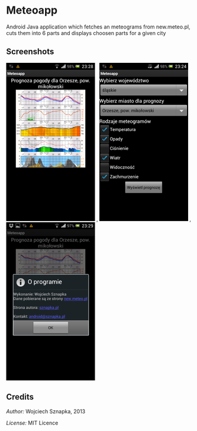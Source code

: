 # Meteoapp

Android Java application which fetches an meteograms from new.meteo.pl, cuts them into 6 parts and displays choosen parts for a given city

## Screenshots

![forecasts view](docs/meteoapp-screen-main.png) ,
![settings view](docs/meteoapp-screen-settings.png) ,
![credits view](docs/meteoapp-screen-credits.png)

## Credits

*Author:* Wojciech Sznapka, 2013

*License:* MIT Licence
